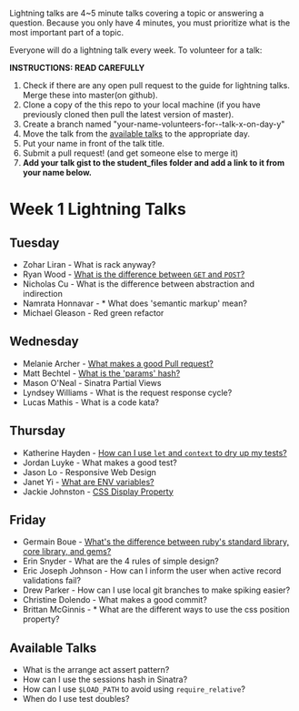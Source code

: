 Lightning talks are 4~5 minute talks covering a topic or answering a question.
Because you only have 4 minutes, you must prioritize what is the most important
part of a topic.

Everyone will do a lightning talk every week. To volunteer for a talk:

**INSTRUCTIONS: READ CAREFULLY**

1. Check if there are any open pull request to the guide for lightning talks.
Merge these into master(on github).
2. Clone a copy of the this repo to your local machine (if you have previously
cloned then pull the latest version of master).
3. Create a branch named "your-name-volunteers-for--talk-x-on-day-y"
4. Move the talk from the [available talks](#available-talks) to the appropriate
   day.
5. Put your name in front of the talk title.
6. Submit a pull request!  (and get someone else to merge it)
7. **Add your talk gist to the student_files folder and add a link to it from your name below.**


# Week 1 Lightning Talks

## Tuesday

* Zohar Liran - What is rack anyway?
* Ryan Wood - [What is the difference between `GET` and `POST`?](https://gist.github.com/rbn1357/9494786)
* Nicholas Cu - What is the difference between abstraction and indirection
* Namrata Honnavar - * What does 'semantic markup' mean?
* Michael Gleason - Red green refactor

## Wednesday

* Melanie Archer - [What makes a good Pull request?](./student_files/what-makes-good-pull-request.md)
* Matt Bechtel - [What is the 'params' hash?](./student_files/what_is_the_params_hash.md)
* Mason O'Neal - Sinatra Partial Views
* Lyndsey Williams - What is the request response cycle?
* Lucas Mathis - What is a code kata?


## Thursday

* Katherine Hayden - [How can I use `let` and `context` to dry up my tests?](./student_files/let_and_context_for_dry_tests.md)
* Jordan Luyke - What makes a good test?
* Jason Lo - Responsive Web Design
* Janet Yi - [What are ENV variables?](https://gist.github.com/krnwonseungee/9536759)
* Jackie Johnston - [CSS Display Property](https://gist.github.com/jackiejohnston/9522910)

## Friday

* Germain Boue - [What's the difference between ruby's standard library, core library, and gems?](https://gist.github.com/boue/9540965)
* Erin Snyder - What are the 4 rules of simple design?
* Eric Joseph Johnson - How can I inform the user when active record validations fail?
* Drew Parker - How can I use local git branches to make spiking easier?
* Christine Dolendo - What makes a good commit?
* Brittan McGinnis - * What are the different ways to use the css position property?

## Available Talks
* What is the arrange act assert pattern?
* How can I use the sessions hash in Sinatra?
* How can I use `$LOAD_PATH` to avoid using `require_relative`?
* When do I use test doubles?

